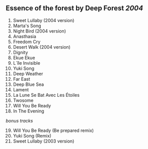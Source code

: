 ## Essence of the forest by Deep Forest *2004*

1. Sweet Lullaby (2004 version)
2. Marta's Song
3. Night Bird (2004 version)
4. Anasthasia
5. Freedom Cry
6. Desert Walk (2004 version)
7. Dignity
8. Ekue Ekue
9. L`île Invisible
10. Yuki Song
11. Deep Weather
12. Far East
13. Deep Blue Sea
14. Lament
15. La Lune Se Bat Avec Les Étoiles
16. Twosome
17. Will You Be Ready
18. In The Evening

*bonus tracks*

19. Will You Be Ready (Be prepared remix)
20. Yuki Song (Remix)
21. Sweet Lullaby (2003 version)
